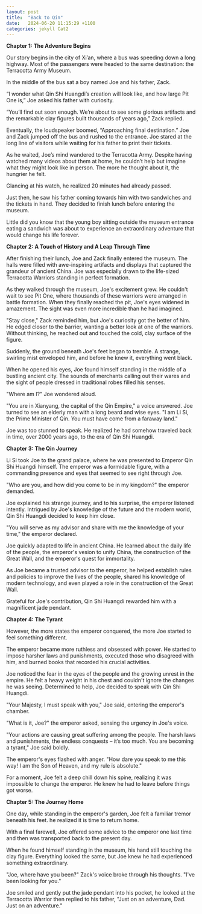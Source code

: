 ```yaml
---
layout: post
title:  "Back to Qin"
date:   2024-06-20 11:15:29 +1100
categories: jekyll Cat2
---
```


<b>Chapter 1: The Adventure Begins</b>

Our story begins in the city of Xi’an, where a bus was speeding down a long highway. Most of the passengers were headed to the same destination: the Terracotta Army Museum.

In the middle of the bus sat a boy named Joe and his father, Zack.

“I wonder what Qin Shi Huangdi’s creation will look like, and how large Pit One is,” Joe asked his father with curiosity.

“You’ll find out soon enough. We’re about to see some glorious artifacts and the remarkable clay figures built thousands of years ago,” Zack replied.

Eventually, the loudspeaker boomed, “Approaching final destination.” Joe and Zack jumped off the bus and rushed to the entrance. Joe stared at the long line of visitors while waiting for his father to print their tickets.

As he waited, Joe’s mind wandered to the Terracotta Army. Despite having watched many videos about them at home, he couldn’t help but imagine what they might look like in person. The more he thought about it, the hungrier he felt.

Glancing at his watch, he realized 20 minutes had already passed.

Just then, he saw his father coming towards him with two sandwiches and the tickets in hand. They decided to finish lunch before entering the museum.

Little did you know that the young boy sitting outside the museum entrance eating a sandwich was about to experience an extraordinary adventure that would change his life forever.

<b>Chapter 2: A Touch of History and A Leap Through Time</b>

After finishing their lunch, Joe and Zack finally entered the museum. The halls were filled with awe-inspiring artifacts and displays that captured the grandeur of ancient China. Joe was especially drawn to the life-sized Terracotta Warriors standing in perfect formation.

As they walked through the museum, Joe's excitement grew. He couldn't wait to see Pit One, where thousands of these warriors were arranged in battle formation. When they finally reached the pit, Joe's eyes widened in amazement. The sight was even more incredible than he had imagined.

"Stay close," Zack reminded him, but Joe's curiosity got the better of him. He edged closer to the barrier, wanting a better look at one of the warriors. Without thinking, he reached out and touched the cold, clay surface of the figure.

Suddenly, the ground beneath Joe's feet began to tremble. A strange, swirling mist enveloped him, and before he knew it, everything went black. 

When he opened his eyes, Joe found himself standing in the middle of a bustling ancient city. The sounds of merchants calling out their wares and the sight of people dressed in traditional robes filled his senses.

"Where am I?" Joe wondered aloud.

"You are in Xianyang, the capital of the Qin Empire," a voice answered. Joe turned to see an elderly man with a long beard and wise eyes. "I am Li Si, the Prime Minister of Qin. You must have come from a faraway land."

Joe was too stunned to speak. He realized he had somehow traveled back in time, over 2000 years ago, to the era of Qin Shi Huangdi.

<b>Chapter 3: The Qin Journey</b>

Li Si took Joe to the grand palace, where he was presented to Emperor Qin Shi Huangdi himself. The emperor was a formidable figure, with a commanding presence and eyes that seemed to see right through Joe.

"Who are you, and how did you come to be in my kingdom?" the emperor demanded.

Joe explained his strange journey, and to his surprise, the emperor listened intently. Intrigued by Joe's knowledge of the future and the modern world, Qin Shi Huangdi decided to keep him close.

"You will serve as my advisor and share with me the knowledge of your time," the emperor declared.

Joe quickly adapted to life in ancient China. He learned about the daily life of the people, the emperor's vesion to unify China, the construction of the Great Wall, and the emperor's quest for immortality.

As Joe became a trusted advisor to the emperor, he helped establish rules and policies to improve the lives of the people, shared his knowledge of modern technology, and even played a role in the construction of the Great Wall.

Grateful for Joe's contribution, Qin Shi Huangdi rewarded him with a magnificent jade pendant.

<b>Chapter 4: The Tyrant</b>

However, the more states the emperor conquered, the more Joe started to feel something different. 

The emperor became more ruthless and obsessed with power. He started to impose harsher laws and punishments, executed those who disagreed with him, and burned books that recorded his crucial activities.

Joe noticed the fear in the eyes of the people and the growing unrest in the empire. He felt a heavy weight in his chest and couldn't ignore the changes he was seeing. Determined to help, Joe decided to speak with Qin Shi Huangdi.

"Your Majesty, I must speak with you," Joe said, entering the emperor's chamber.

"What is it, Joe?" the emperor asked, sensing the urgency in Joe's voice.

"Your actions are causing great suffering among the people. The harsh laws and punishments, the endless conquests – it’s too much. You are becoming a tyrant," Joe said boldly.

The emperor's eyes flashed with anger. "How dare you speak to me this way! I am the Son of Heaven, and my rule is absolute."

For a moment, Joe felt a deep chill down his spine, realizing it was impossible to change the emperor. He knew he had to leave before things got worse.

<b>Chapter 5: The Journey Home</b>

One day, while standing in the emperor's garden, Joe felt a familiar tremor beneath his feet. he realized it is time to return home. 

With a final farewell, Joe offered some advice to the emperor one last time and then was transported back to the present day. 

When he found himself standing in the museum, his hand still touching the clay figure. Everything looked the same, but Joe knew he had experienced something extraordinary.

"Joe, where have you been?" Zack's voice broke through his thoughts. "I've been looking for you."

Joe smiled and gently put the jade pendant into his pocket, he looked at the Terracotta Warrior then replied to his father, "Just on an adventure, Dad. Just on an adventure."




